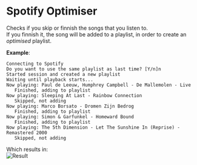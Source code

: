 # Spotify Optimiser
Checks if you skip or finnish the songs that you listen to.  
If you finnish it, the song will be added to a playlist, in order to create an _optimised_ playlist.

**Example**:
```
Connecting to Spotify
Do you want to use the same playlist as last time? [Y/n]n
Started session and created a new playlist
Waiting until playback starts...
Now playing: Paul de Leeuw, Humphrey Campbell - De Mallemolen - Live
   Finished, adding to playlist
Now playing: Sleeping At Last - Rainbow Connection
   Skipped, not adding
Now playing: Marco Borsato - Dromen Zijn Bedrog
   Finished, adding to playlist
Now playing: Simon & Garfunkel - Homeward Bound
   Finished, adding to playlist
Now playing: The 5th Dimension - Let The Sunshine In (Reprise) - Remastered 2000
   Skipped, not adding
```
Which results in:  
![Result](https://i.imgur.com/78J33AY.png)